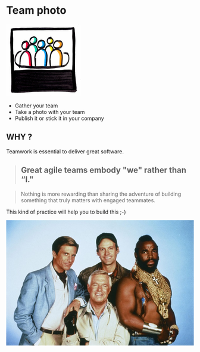 # Team photo
![Team photo](images/team-photo.png)  
* Gather your team
* Take a photo with your team
* Publish it or stick it in your company

## WHY ?
Teamwork is essential to deliver great software.  

> ## Great agile teams embody "we" rather than “I."

> Nothing is more rewarding than sharing the adventure of building something that truly matters with engaged teammates.

This kind of practice will help you to build this ;-) 

![Team photo](images/team-photo1.jpg)
